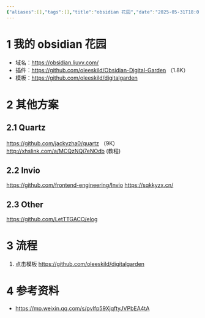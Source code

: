 ```yaml
---
{"aliases":[],"tags":[],"title":"obsidian 花园","date":"2025-05-31T18:09:37+08:00","date_modify":"2025-06-28T21:35:58+08:00","dg-publish":true,"permalink":"/__Publish__/01_技术/obsidian 花园/","dgPassFrontmatter":true,"created":"2025-05-31T18:09:37+08:00","updated":"2025-06-28T21:35:58+08:00"}
---
```



# 1 我的 obsidian 花园

- 域名：<https://obsidian.liuvv.com/>
- 插件：<https://github.com/oleeskild/Obsidian-Digital-Garden> （1.8K）
- 模板：<https://github.com/oleeskild/digitalgarden>

# 2 其他方案

## 2.1 Quartz

<https://github.com/jackyzha0/quartz> （9K）
<http://xhslink.com/a/MCQzNQj7eNOdb> (教程)

## 2.2 Invio

<https://github.com/frontend-engineering/Invio>
<https://sqkkyzx.cn/>

## 2.3 Other

<https://github.com/LetTTGACO/elog>

# 3 流程

1. 点击模板 <https://github.com/oleeskild/digitalgarden>

# 4 参考资料

- <https://mp.weixin.qq.com/s/pvlfp59XjqftyJVPbEA4tA>
